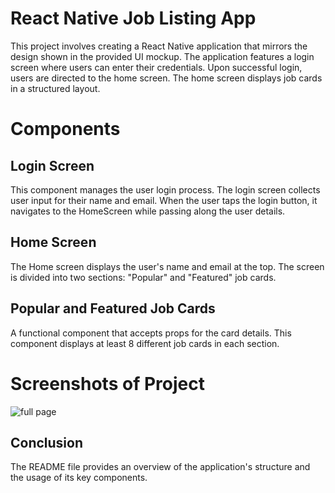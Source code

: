 # React Native Job Listing App
This project involves creating a React Native application that mirrors the design shown in the provided UI mockup. The application features a login screen where users can enter their credentials. Upon successful login, users are directed to the home screen. The home screen displays job cards in a structured layout.

# Components
## Login Screen
This component manages the user login process. The login screen collects user input for their name and email. When the user taps the login button, it navigates to the HomeScreen while passing along the user details.
## Home Screen
The Home screen displays the user's name and email at the top.
The screen is divided into two sections: "Popular" and "Featured" job cards.

## Popular and Featured Job Cards
A functional component that accepts props for the card details.
This component displays at least 8 different job cards in each section.

# Screenshots of Project
![full page](Screenshots/Fullpage.jpg)




## Conclusion
The README file provides an overview of the application's structure and the usage of its key components.